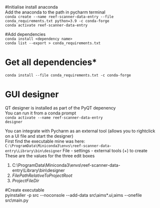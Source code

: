 #Initialise
install anaconda   
Add the anaconda to the path in pycharm terminal  
`conda create --name reef-scanner-data-entry --file conda_requirements.txt python=3.9 -c conda-forge`  
`conda activate reef-scanner-data-entry`

#Add dependencies  
`conda install <dependency name>`  
`conda list --export > conda_requirements.txt`

# Get all dependencies*  
`conda install --file conda_requirements.txt -c conda-forge`    

# GUI designer  
QT designer is installed as part of the PyQT depenency  
You can run it from a conda prompt  
`conda activate --name reef-scanner-data-entry`  
`designer`

You can integrate with Pycharm as an external tool (allows you to rightclick on a UI file and start the designer)  
First find the executable mine was here:  
`C:\ProgramData\Miniconda3\envs\reef-scanner-data-entry\Library\bin\designer`
File - settings - external tools
(+) to create
These are the values for the three edit boxes  
1. C:\ProgramData\Miniconda3\envs\reef-scanner-data-entry\Library\bin\designer 
1. $FilePathRelativeToProjectRoot$
1. $ProjectFileDir$    

#Create executable  
pyinstaller -p src --noconsole --add-data src\aims\*.ui;aims --onefile src\main.py